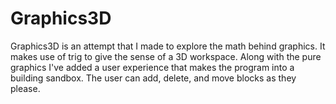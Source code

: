 # Graphics3D
Graphics3D is an attempt that I made to explore the math behind graphics. It makes use of trig to give the sense of a 3D workspace. Along with the pure graphics I've added a user experience that makes the program into a building sandbox. The user can add, delete, and move blocks as they please. 
